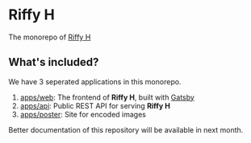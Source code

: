 Riffy H
=======

The monorepo of [Riffy H](https://h.rayriffy.com)

What's included?
----------------

We have 3 seperated applications in this monorepo.

1. [apps/web](apps/web): The frontend of **Riffy H**, built with [Gatsby](https://gatsbyjs.org/)
2. [apps/api](apps/api): Public REST API for serving **Riffy H**
3. [apps/poster](apps/poster): Site for encoded images

Better documentation of this repository will be available in next month.
